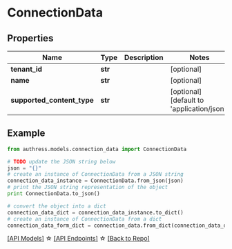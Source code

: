# ConnectionData


## Properties
Name | Type | Description | Notes
------------ | ------------- | ------------- | -------------
**tenant_id** | **str** |  | [optional]
**name** | **str** |  | [optional]
**supported_content_type** | **str** |  | [optional] [default to 'application/json']

## Example

```python
from authress.models.connection_data import ConnectionData

# TODO update the JSON string below
json = "{}"
# create an instance of ConnectionData from a JSON string
connection_data_instance = ConnectionData.from_json(json)
# print the JSON string representation of the object
print ConnectionData.to_json()

# convert the object into a dict
connection_data_dict = connection_data_instance.to_dict()
# create an instance of ConnectionData from a dict
connection_data_form_dict = connection_data.from_dict(connection_data_dict)
```
[[API Models]](./README.md#documentation-for-models) ☆ [[API Endpoints]](./README.md#documentation-for-api-endpoints) ☆ [[Back to Repo]](../README.md)


